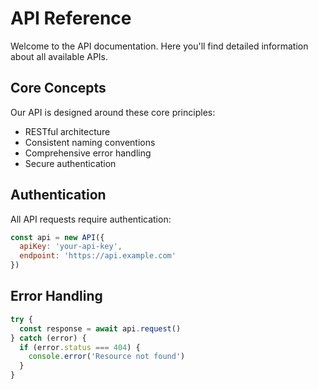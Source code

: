 # API Reference

Welcome to the API documentation. Here you'll find detailed information about all available APIs.

## Core Concepts

Our API is designed around these core principles:
- RESTful architecture
- Consistent naming conventions
- Comprehensive error handling
- Secure authentication

## Authentication

All API requests require authentication:

```js
const api = new API({
  apiKey: 'your-api-key',
  endpoint: 'https://api.example.com'
})
```

## Error Handling

```js
try {
  const response = await api.request()
} catch (error) {
  if (error.status === 404) {
    console.error('Resource not found')
  }
}
```